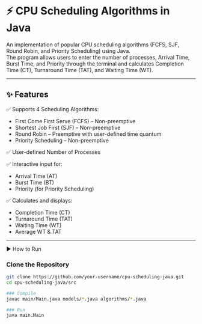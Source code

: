 # ⚡ CPU Scheduling Algorithms in Java

An implementation of popular CPU scheduling algorithms (FCFS, SJF, Round Robin, and Priority Scheduling) using Java.  
The program allows users to enter the number of processes, Arrival Time, Burst Time, and Priority through the terminal and calculates Completion Time (CT), Turnaround Time (TAT), and Waiting Time (WT).

---

## ✨ Features

✅ Supports 4 Scheduling Algorithms:
- First Come First Serve (FCFS) – Non-preemptive  
- Shortest Job First (SJF) – Non-preemptive  
- Round Robin – Preemptive with user-defined time quantum  
- Priority Scheduling – Non-preemptive  

✅ User-defined Number of Processes 

✅ Interactive input for:
- Arrival Time (AT)
- Burst Time (BT)
- Priority (for Priority Scheduling)

✅ Calculates and displays:
- Completion Time (CT)
- Turnaround Time (TAT)
- Waiting Time (WT)
- Average WT & TAT

---

▶ How to Run

### Clone the Repository
```bash
git clone https://github.com/your-username/cpu-scheduling-java.git
cd cpu-scheduling-java/src

### Compile
javac main/Main.java models/*.java algorithms/*.java

### Run
java main.Main
